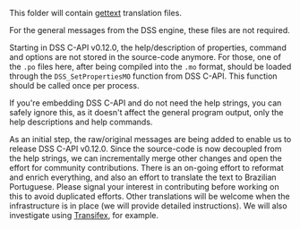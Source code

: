 This folder will contain [gettext](https://www.gnu.org/software/gettext/) translation files.

For the general messages from the DSS engine, these files are not required.

Starting in DSS C-API v0.12.0, the help/description of properties, command and options are not stored
in the source-code anymore. For those, one of the `.po` files here, after being compiled into the `.mo`
format, should be loaded through the `DSS_SetPropertiesMO` function from DSS C-API. This function should
be called once per process.

If you're embedding DSS C-API and do not need the help strings, you can safely ignore this, as it doesn't
affect the general program output, only the help descriptions and help commands.

As an initial step, the raw/original messages are being added to enable us to release DSS C-API v0.12.0.
Since the source-code is now decoupled from the help strings, we can incrementally merge other changes and
open the effort for community contributions. There is an on-going effort to reformat and enrich everything,
and also an effort to translate the text to Brazilian Portuguese. Please signal your interest in contributing
before working on this to avoid duplicated efforts. Other translations will be welcome when the 
infrastructure is in place (we will provide detailed instructions). We will also investigate using 
[Transifex](https://www.transifex.com/open-source/), for example.
